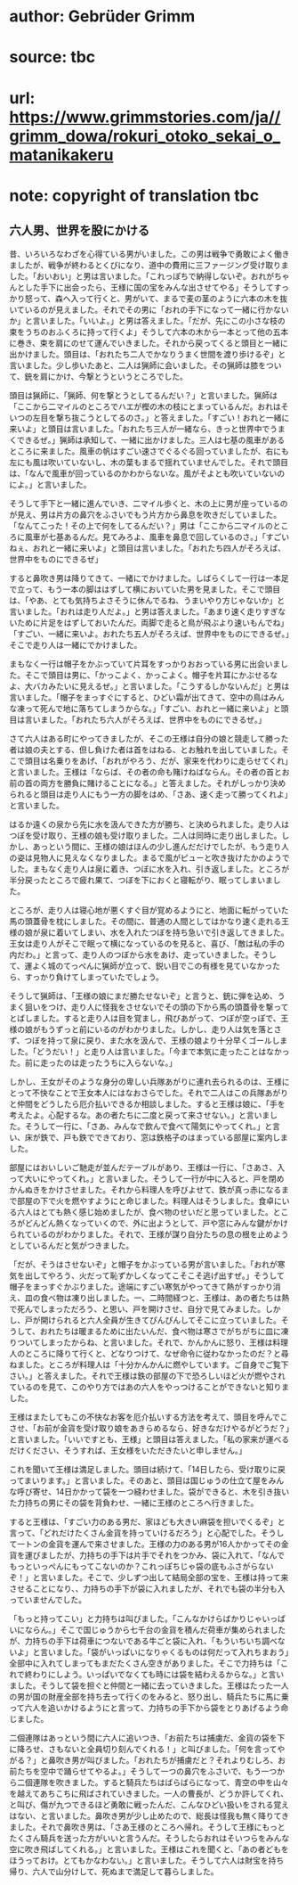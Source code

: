 # author: Gebrüder Grimm
# source: tbc
# url: https://www.grimmstories.com/ja//grimm_dowa/rokuri_otoko_sekai_o_matanikakeru
# note: copyright of translation tbc

## 六人男、世界を股にかける 

昔、いろいろなわざを心得ている男がいました。この男は戦争で勇敢によく働きましたが、戦争が終わるとくびになり、道中の費用に三ファージング受け取りました。「おいおい」と男は言いました。「これっぽちで納得しないぞ。おれがちゃんとした手下に出会ったら、王様に国の宝をみんな出させてやる」そうしてすっかり怒って、森へ入って行くと、男がいて、まるで麦の茎のように六本の木を抜いているのが見えました。それでその男に「おれの手下になって一緒に行かないか」と言いました。「いいよ。」と男は答えました。「だが、先にこの小さな枝の束をうちのおふくろに持って行くよ」そうして六本の木から一本とって他の五本に巻き、束を肩にのせて運んでいきました。それから戻ってくると頭目と一緒に出かけました。頭目は、「おれたち二人でかなりうまく世間を渡り歩けるぞ」と言いました。少し歩いたあと、二人は猟師に会いました。その猟師は膝をついて、銃を肩にかけ、今撃とうというところでした。

頭目は猟師に、「猟師、何を撃とうとしてるんだい？」と言いました。猟師は「ここから二マイルのところでハエが樫の木の枝にとまっているんだ。おれはそいつの左目を撃ち抜こうとしてるのさ。」と答えました。「すごい！おれと一緒に来いよ」と頭目は言いました。「おれたち三人が一緒なら、きっと世界中でうまくできるぜ。」猟師は承知して、一緒に出かけました。三人は七基の風車があるところに来ました。風車の帆はすごい速さでぐるぐる回っていましたが、右にも左にも風は吹いていないし、木の葉もまるで揺れていませんでした。それで頭目は、「なんで風車が回っているのかわからないな。風がそよとも吹いていないのによ。」と言いました。

そうして手下と一緒に進んでいき、二マイル歩くと、木の上に男が座っているのが見え、男は片方の鼻穴をふさいでもう片方から鼻息を吹きだしていました。「なんてこった！その上で何をしてるんだい？」男は「ここから二マイルのところに風車が七基あるんだ。見てみろよ、風車を鼻息で回しているのさ。」「すごいねぇ、おれと一緒に来いよ」と頭目は言いました。「おれたち四人がそろえば、世界中をものにできるぜ」

すると鼻吹き男は降りてきて、一緒にでかけました。しばらくして一行は一本足で立って、もう一本の脚ははずして横においていた男を見ました。そこで頭目は、「やあ、とても気持ちよさそうに休んでるね、うまいやり方じゃないか」と言いました。「おれは走り人だよ。」と男は答えました。「あまり速く走りすぎないために片足をはずしておいたんだ。両脚で走ると鳥が飛ぶより速いもんでね」「すごい、一緒に来いよ。おれたち五人がそろえば、世界中をものにできるぜ。」そこで走り人は一緒にでかけました。

まもなく一行は帽子をかぶっていて片耳をすっかりおおっている男に出会いました。そこで頭目は男に、「かっこよく、かっこよく。帽子を片耳にかぶせるなよ、大バカみたいに見えるぜ。」と言いました。「こうするしかないんだ」と男は言いました。「帽子をまっすぐにすると、ひどい霜が出てきて、空中の鳥はみんな凍って死んで地に落ちてしまうからな。」「すごい、おれと一緒に来いよ」と頭目は言いました。「おれたち六人がそろえば、世界中をものにできるぜ。」

さて六人はある町にやってきましたが、そこの王様は自分の娘と競走して勝った者は娘の夫とする、但し負けた者は首をはねる、とお触れを出していました。そこで頭目は名乗りをあげ、「おれがやろう、だが、家来を代わりに走らせてくれ」と言いました。王様は「ならば、その者の命も賭けねばならん。その者の首とお前の首の両方を勝負に賭けることになる。」と答えました。それがしっかり決められると頭目は走り人にもう一方の脚をはめ、「さあ、速く走って勝ってくれよ」と言いました。

はるか遠くの泉から先に水を汲んできた方が勝ち、と決められました。走り人はつぼを受け取り、王様の娘も受け取りました。二人は同時に走り出しました。しかし、あっという間に、王様の娘はほんの少し進んだだけでしたが、もう走り人の姿は見物人に見えなくなりました。まるで風がピューと吹き抜けたかのようでした。まもなく走り人は泉に着き、つぼに水を入れ、引き返しました。ところが半分戻ったところで疲れ果て、つぼを下におくと寝転がり、眠ってしまいました。

ところが、走り人は寝心地が悪くすぐ目が覚めるようにと、地面に転がっていた馬の頭蓋骨を枕にしました。その間に、普通の人間としてはかなり速く走れる王様の娘が泉に着いてしまい、水を入れたつぼを持ち急いで引き返してきました。王女は走り人がそこで眠って横になっているのを見ると、喜び、「敵は私の手の内だわ。」と言って、走り人のつぼから水をあけ、走っていきました。そうして、運よく城のてっぺんに猟師が立って、鋭い目でこの有様を見ていなかったら、すっかり負けてしまっていたでしょう。

そうして猟師は、「王様の娘にまだ勝たせないぞ」と言うと、銃に弾を込め、うまく狙いをつけ、走り人に怪我をさせないでその頭の下から馬の頭蓋骨を撃ってとばしました。すると走り人は目を覚まし，飛びあがって、つぼが空っぽで、王様の娘がもうずっと前にいるのがわかりました。しかし、走り人は気を落とさず、つぼを持って泉に戻り、また水を汲んで、王様の娘より十分早くゴールしました。「どうだい！」と走り人は言いました。「今まで本気に走ったことはなかった。前に走ったのは走ったうちに入らないな。」

しかし、王女がそのような身分の卑しい兵隊あがりに連れ去られるのは、王様にとって不快なことで王女本人にはなおさらでした。それで二人はこの兵隊あがりと仲間をどうしたら厄介払いできるか相談しました。すると王様は娘に、「手を考えたよ。心配するな。あの者たちに二度と戻って来させない。」と言いました。そうして一行に、「さあ、みんなで飲んで食べて陽気にやってくれ。」と言い、床が鉄で、戸も鉄でできており、窓は鉄格子のはまっている部屋に案内しました。

部屋にはおいしいご馳走が並んだテーブルがあり、王様は一行に、「さあさ、入って大いにやってくれ。」と言いました。そうして一行が中に入ると、戸を閉めかんぬきをかけさせました。それから料理人を呼びよせて、鉄が真っ赤になるまで部屋の下で火を燃やすようにと命じました。料理人はそうしました。食卓にいる六人はとても熱く感じ始めましたが、食べ物のせいだと思っていました。ところがどんどん熱くなっていくので、外に出ようとして、戸や窓にみんな鍵がかけられているのがわかりました。それで、王様が謀り自分たちの息の根を止めようとしているんだと気がつきました。

「だが、そうはさせないぞ」と帽子をかぶっている男が言いました。「おれが寒気を出してやろう、火だって恥ずかしくなってこそこそ逃げ出すぜ。」そうして帽子をまっすぐかぶりました。途端にすごい寒気がやってきて熱がすっかり消え、皿の食べ物は凍り出しました。一、二時間経つと、王様は、あの者たちは熱で死んでしまっただろう、と思い、戸を開けさせ、自分で見てみました。しかし、戸が開けられると六人全員が生きてぴんぴんしてそこに立っていました。そうして、おれたちは暖まるために出たいんだ、食べ物は寒さでがちがちに皿に凍りついてしまったからね、と言いました。それで、かんかんに怒り、王様は料理人のところに降りて行くと、どなりつけて、なぜ命令に従わなかったのだ？と尋ねました。ところが料理人は「十分かんかんに燃やしています。ご自身でご覧下さい。」と答えました。それで王様は鉄の部屋の下で恐ろしいほど火が燃やされているのを見て、このやり方ではあの六人をやっつけることができないと知りました。

王様はまたしてもこの不快なお客を厄介払いする方法を考えて、頭目を呼んでこさせ、「お前が金貨を受け取り娘をあきらめるなら、好きなだけやるがどうだ？」と言いました。「いいですとも、王様」と頭目は答えました。「私の家来が運べるだけください、そうすれば、王女様をいただきたいと申しません。」

これを聞いて王様は満足しました。頭目は続けて、「14日したら、受け取りに戻ってまいります。」と言いました。そのあと、頭目は国じゅうの仕立て屋をみんな呼び寄せ、14日かかって袋を一つ縫わせました。袋ができると、木を引き抜いた力持ちの男にその袋を背負わせ、一緒に王様のところへ行きました。

すると王様は、「すごい力のある男だ、家ほども大きい麻袋を担いでくるぞ」と言って、「どれだけたくさん金貨を持っていけるだろう」と心配でした。そうして一トンの金貨を運んで来させました。王様の力のある男が16人かかってその金貨を運びましたが、力持ちの手下は片手でそれをつかみ、袋に入れて、「なんでもっといっぺんにもってこないのか？これっぽちじゃ袋の底もふさがらないぞ！」と言いました。そこで、少しずつ出して結局全部の宝を、王様は持って来させることになり、、力持ちの手下が袋に入れましたが、それでも袋の半分も入っていませんでした。

「もっと持ってこい」と力持ちは叫びました。「こんなかけらばかりじゃいっぱいにならん。」そこで国じゅうから七千台の金貨を積んだ荷車が集められましたが、力持ちの手下は荷車につないである牛ごと袋に入れ、「もういちいち調べないよ」と言いました。「袋がいっぱいになりゃくるものは何だって入れちまおう」全部中に入れてしまってもまだたくさん空きがありました。そこで力持ちは「これで終わりにしよう。いっぱいでなくても時には袋を結わえるからな。」と言いました。そうして袋を担ぐと仲間と一緒に去っていきました。王様はたった一人の男が国の財産全部を持ち去って行くのをみると、怒り出し、騎兵たちに馬に乗って六人を追いかけるようにと言って、力持ちの手下から袋をとりあげるよう命じました。

二個連隊はあっという間に六人に追いつき、「お前たちは捕虜だ、金貨の袋を下に降ろせ、さもないと全員切り刻んでくれる！」と叫びました。「何を言ってやがる？」と鼻吹き男が叫びました。「おれたちが捕虜だと？それよりむしろ、お前たちを空中で踊らせてやるよ。」そうして一つの鼻穴をふさいで、もう一つから二個連隊を吹きました。すると騎兵たちはばらばらになって、青空の中を山々を越えてあちこちに飛ばされていきました。一人の曹長が、どうか許してくれ、と叫び、傷が九つできるほど勇敢に戦ったんだ、こんなひどい扱いをされる覚えはない、と言いました。鼻吹き男が少し止めたので、総長は怪我も無く降りてきました。それで鼻吹き男は、「さあ王様のところへ帰れ。そうして王様にもっとたくさん騎兵を送った方がいいと言うんだ。そうしたらおれはそいつらをみんな空に吹き飛ばしてくれる。」と言いました。王様はこれを聞くと、「あの者どもをほうっておけ。とてもかなわない。」と言いました。そうして六人は財宝を持ち帰り、六人で山分けして、死ぬまで満足して暮らしました。
